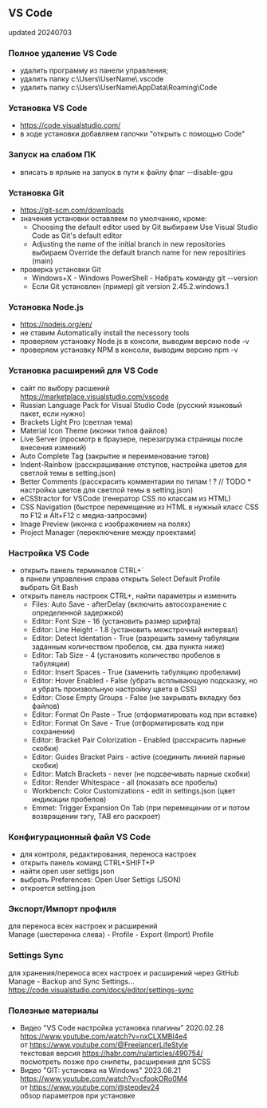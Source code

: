 ## VS Code ##  
updated 20240703  

### Полное удаление VS Code ###  
- удалить программу из панели управления;  
- удалить папку c:\Users\UserName\\.vscode  
- удалить папку c:\Users\UserName\AppData\Roaming\Code  

### Установка VS Code ###  
- https://code.visualstudio.com/  
- в ходе установки добавляем галочки "открыть с помощью Code"  

### Запуск на слабом ПК ###  
- вписать в ярлыке на запуск в пути к файлу флаг --disable-gpu  

### Установка Git ###   
- https://git-scm.com/downloads
- значения установки оставляем по умолчанию, кроме:
    - Choosing the default editor used by Git
    выбираем Use Visual Studio Code as Git's default editor
    - Adjusting the name of the initial branch in new repositories
    выбираем Override the default branch name for new repositiries (main)
- проверка установки Git  
    - Windows+X - Windows PowerShell - Набрать команду git --version 
    - Если Git установлен (пример) git version 2.45.2.windows.1 

### Установка Node.js ###  
- https://nodejs.org/en/
- не ставим Automatically install the necessory tools
- проверяем установку Node.js в консоли, выводим версию node -v
- проверяем установку NPM в консоли, выводим версию npm -v

### Установка расширений для VS Code ###  
- сайт по выбору расшений https://marketplace.visualstudio.com/vscode  
- Russian Language Pack for Visual Studio Code (русский языковый пакет, если нужно)
- Brackets Light Pro (светлая тема)  
- Material Icon Theme (иконки типов файлов)  
- Live Server (просмотр в браузере, перезагрузка страницы после внесения измений)
- Auto Complete Tag (закрытие и переименование тэгов)
- Indent-Rainbow (расскрашивание отступов, настройка цветов для светлой темы в setting.json)
- Better Comments (расскрасить комментарии по типам ! ? // TODO * настройка цветов для светлой темы в setting.json)
- eCSStractor for VSCode (генератор CSS по классам из HTML)
- CSS Navigation (быстрое перемещение из HTML в нужный класс CSS по F12 и Alt+F12 с медиа-запросами)
- Image Preview (иконка с изображением на полях)
- Project Manager (переключение между проектами)

### Настройка VS Code ###  
- открыть панель терминалов CTRL+`  
в панели управления справа открыть Select Default Profile  
выбрать Git Bash  
- открыть панель настроек CTRL+, найти параметры и изменить  
    - Files: Auto Save - afterDelay (включить автосохранение с определенной задержкой)  
    - Editor: Font Size - 16 (установить размер шрифта)   
    - Editor: Line Height - 1.8 (установить межстрочный интервал)  
    - Editor: Detect Identation - True (разрешить замену табуляции заданным количеством пробелов, см. два пункта ниже)  
    - Editor: Tab Size - 4 (установить количество пробелов в табуляции)  
    - Editor: Insert Spaces - True (заменить табуляцию пробелами)  
    - Editor: Hover Enabled - False (убрать всплывающую подсказку, но и убрать произвольную настройку цвета в CSS)
    - Editor: Close Empty Groups - False (не закрывать вкладку без файлов)
    - Editor: Format On Paste - True (отформатировать код при вставке)  
    - Editor: Format On Save - True (отформатировать код при сохранении)
    - Editor: Bracket Pair Colorization - Enabled (расскрасить парные скобки)
    - Editor: Guides Bracket Pairs - active (соединить линией парные скобки)   
    - Editor: Match Brackets - never (не подсвечивать парные скобки)
    - Editor: Render Whitespace - all (показать все пробелы)
    - Workbench: Color Customizations - edit in settings.json (цвет индикации пробелов)
    - Emmet: Trigger Expansion On Tab (при перемещении от и потом возвращении тэгу, TAB его раскроет)
  
### Конфигурационный файл VS Code ###  
- для контроля, редактирования, переноса настроек  
- открыть панель команд CTRL+SHIFT+P
- найти open user settigs json
- выбрать Preferences: Open User Settigs (JSON)
- откроется setting.json

### Экспорт/Импорт профиля ###
для переноса всех настроек и расширений  
Manage (шестеренка слева) - Profile - Export (Import) Profile

### Settings Sync ###
для хранения/переноса всех настроек и расширений через GitHub
Manage - Backup and Sync Settings...
https://code.visualstudio.com/docs/editor/settings-sync

### Полезные материалы ###
- Видео "VS Code настройка установка плагины" 2020.02.28    
https://www.youtube.com/watch?v=nxCLXMBl4e4  
от https://www.youtube.com/@FreelancerLifeStyle  
текстовая версия https://habr.com/ru/articles/490754/  
посмотреть позже про снипеты, расширения для SCSS  
- Видео "GIT: установка на Windows" 2023.08.21  
https://www.youtube.com/watch?v=cfookORo0M4  
от https://www.youtube.com/@stepdev24  
обзор параметров при установке  
